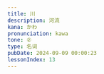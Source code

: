 ```yaml
---
title: 川
description: 河流
kana: かわ
pronunciation: kawa
tone: ②
type: 名词
pubDate: 2024-09-09 00:00:23
lessonIndex: 13
---
```

